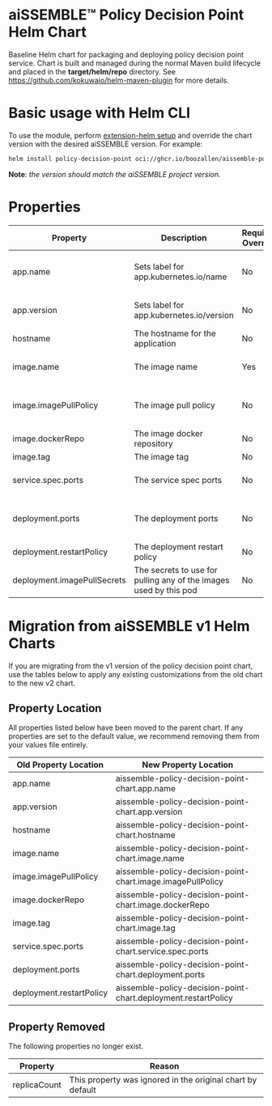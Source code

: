 # aiSSEMBLE&trade; Policy Decision Point Helm Chart
Baseline Helm chart for packaging and deploying policy decision point service. Chart is built and managed during the normal Maven build lifecycle and placed in the **target/helm/repo** directory. See https://github.com/kokuwaio/helm-maven-plugin for more details. 

# Basic usage with Helm CLI
To use the module, perform [extension-helm setup](../README.md#leveraging-extensions-helm) and override the chart version with the desired aiSSEMBLE version. For example:
```bash
helm install policy-decision-point oci://ghcr.io/boozallen/aissemble-policy-decision-point-chart --version <AISSEMBLE-VERSION>
```
**Note**: *the version should match the aiSSEMBLE project version.*

# Properties
| Property                      | Description                                                       | Required Override | Default                                                                            |
|-------------------------------|-------------------------------------------------------------------|-------------------|------------------------------------------------------------------------------------|
| app.name                      | Sets label for app.kubernetes.io/name                             | No                | Chart.Name (aissemble-policy-decision-point-chart)                                 |
| app.version                   | Sets label for app.kubernetes.io/version                          | No                | Chart.AppVersion (aiSSEMBLE project version)                                       |
| hostname                      | The hostname for the application                                  | No                | policy-decision-point                                                              |
| image.name                    | The image name                                                    | Yes               | boozallen/aissemble-policy-decision-point                                          |
| image.imagePullPolicy         | The image pull policy                                             | No                | Always (ensure to pull from remote repository i.e. ghcr.io)                        |
| image.dockerRepo              | The image docker repository                                       | No                | ghcr.io/                                                                           |
| image.tag                     | The image tag                                                     | No                | Chart.AppVersion                                                                   |
| service.spec.ports            | The service spec ports                                            | No                | - name: rest-api <br/>&emsp;&emsp;port: 8080 <br/>&emsp;&emsp;targetPort: 8080     |
| deployment.ports              | The deployment ports                                              | No                | - name: http-1 <br/>&emsp;&emsp;containerPort: 8080 <br/>&emsp;&emsp;protocol: TCP |
| deployment.restartPolicy      | The deployment restart policy                                     | No                | Always                                                                             |
| deployment.imagePullSecrets   | The secrets to use for pulling any of the images used by this pod | No                | []                                                                                 |

# Migration from aiSSEMBLE v1 Helm Charts
If you are migrating from the v1 version of the policy decision point chart, use the tables below to apply any existing customizations from the old chart to the new v2 chart.

## Property Location
All properties listed below have been moved to the parent chart. If any properties are set to the default value, we recommend removing them from your values file entirely.

| Old Property Location                      | New Property Location                                          |                                                                                                                                                                       
|--------------------------------------------|----------------------------------------------------------------|
| app.name                                   | aissemble-policy-decision-point-chart.app.name                 |                                                                                                                                 
| app.version                                | aissemble-policy-decision-point-chart.app.version              |                                                                                                                                    
| hostname                                   | aissemble-policy-decision-point-chart.hostname                 |                                                                                                                                                           
| image.name                                 | aissemble-policy-decision-point-chart.image.name               |                                                                                                                                       
| image.imagePullPolicy                      | aissemble-policy-decision-point-chart.image.imagePullPolicy    |                                                                                                      
| image.dockerRepo                           | aissemble-policy-decision-point-chart.image.dockerRepo         |                                                                                                                             
| image.tag                                  | aissemble-policy-decision-point-chart.image.tag                |                                                                                                                                                             
| service.spec.ports                         | aissemble-policy-decision-point-chart.service.spec.ports       | 
| deployment.ports                           | aissemble-policy-decision-point-chart.deployment.ports         | 
| deployment.restartPolicy                   | aissemble-policy-decision-point-chart.deployment.restartPolicy | 

## Property Removed
The following properties no longer exist.

| Property                                   | Reason                                                          |                                                                                                                                                                       
|--------------------------------------------|-----------------------------------------------------------------|
| replicaCount                               | This property was ignored in the original chart by default      | 

